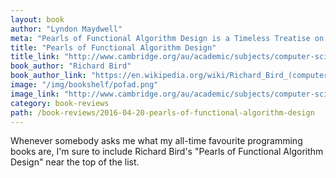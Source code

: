 ```yaml
---
layout: book
author: "Lyndon Maydwell"
meta: "Pearls of Functional Algorithm Design is a Timeless Treatise on Equational Reasoning."
title: "Pearls of Functional Algorithm Design"
title_link: "http://www.cambridge.org/au/academic/subjects/computer-science/programming-languages-and-applied-logic/pearls-functional-algorithm-design"
book_author: "Richard Bird"
book_author_link: "https://en.wikipedia.org/wiki/Richard_Bird_(computer_scientist)"
image: "/img/bookshelf/pofad.png"
image_link: "http://www.cambridge.org/au/academic/subjects/computer-science/programming-languages-and-applied-logic/pearls-functional-algorithm-design"
category: book-reviews
path: /book-reviews/2016-04-20-pearls-of-functional-algorithm-design
---
```


Whenever somebody asks me what my all-time favourite programming books are,
I'm sure to include Richard Bird's "Pearls of Functional Algorithm Design" near
the top of the list.

